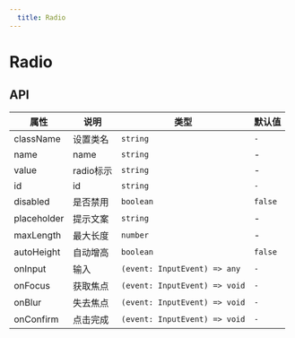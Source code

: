 ```yaml
---
  title: Radio
---
```


# Radio

## API

| 属性 | 说明 | 类型 | 默认值 |
| --- | --- | ---- | --- |
| className | 设置类名 | `string` | `-` |
| name | name | `string` | - |
| value | radio标示 | `string` | - |
| id | id | `string` | `-` |
| disabled | 是否禁用 | `boolean` | `false` |
| placeholder | 提示文案 | `string` | - |
| maxLength | 最大长度 | `number` | - |
| autoHeight | 自动增高 | `boolean` | `false` |
| onInput | 输入 | `(event: InputEvent) => any` | `-` |
| onFocus | 获取焦点 | `(event: InputEvent) => void` | `-` |
| onBlur | 失去焦点 | `(event: InputEvent) => void` | `-` |
| onConfirm | 点击完成 | `(event: InputEvent) => void` | `-` |
